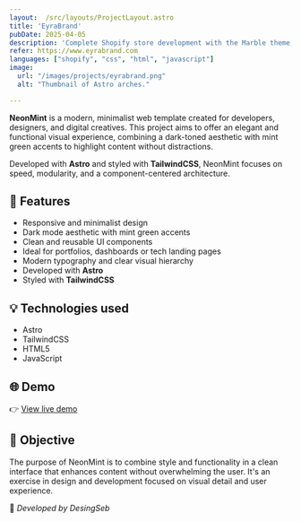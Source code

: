 ```yaml
---
layout:  /src/layouts/ProjectLayout.astro
title: 'EyraBrand'
pubDate: 2025-04-05
description: 'Complete Shopify store development with the Marble theme, using Liquid, CSS, HTML, and JavaScript. store: https://www.eyrabrand.com'
refer: https://www.eyrabrand.com
languages: ["shopify", "css", "html", "javascript"]
image:
  url: "/images/projects/eyrabrand.png"
  alt: "Thumbnail of Astro arches."

--- 
```


**NeonMint** is a modern, minimalist web template created for developers, designers, and digital creatives. This project aims to offer an elegant and functional visual experience, combining a dark-toned aesthetic with mint green accents to highlight content without distractions.

Developed with **Astro** and styled with **TailwindCSS**, NeonMint focuses on speed, modularity, and a component-centered architecture.

## 🧩 Features

- Responsive and minimalist design
- Dark mode aesthetic with mint green accents
- Clean and reusable UI components
- Ideal for portfolios, dashboards or tech landing pages
- Modern typography and clear visual hierarchy
- Developed with **Astro**
- Styled with **TailwindCSS**

## 💡 Technologies used

- Astro
- TailwindCSS
- HTML5
- JavaScript


## 🌐 Demo

👉 [View live demo](https://github.com/EFEELE/NeonMint) 

## 🎯 Objective

The purpose of NeonMint is to combine style and functionality in a clean interface that enhances content without overwhelming the user. It's an exercise in design and development focused on visual detail and user experience.


🚀 *Developed by DesingSeb*
